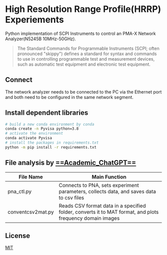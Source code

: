 # High Resolution Range Profile(HRRP) Experiements
Python implementation of SCPI Instruments to control an PMA-X Network Analyzer(N5245B 10MHz-50GHz).

>The Standard Commands for Programmable Instruments (SCPI; often pronounced "skippy") defines a standard for syntax and commands to use in controlling programmable test and measurement devices, such as automatic test equipment and electronic test equipment.

## Connect
The network analyzer needs to be connected to the PC via the Ethernet port and both need to be configured in the same network segment.

## Install dependent libraries
```bash
# build a new conda environment by conda
conda create -n Pyvisa python=3.8
# activate the environment
conda activate Pyvisa 
# install the packages in requirements.txt
python -m pip install -r requirements.txt
```

## File analysis by [==Academic_ChatGPT==](https://github.com/binary-husky/chatgpt_academic)
| File Name| Main Function | 
| --- | --- | 
|pna_ctl.py |Connects to PNA, sets experiment parameters, collects data, and saves data to csv files | 
|conventcsv2mat.py | Reads CSV format data in a specified folder, converts it to MAT format, and plots frequency domain images |

## License
[MIT](./LICENSE)
